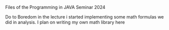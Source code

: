 Files of the Programming in JAVA Seminar 2024

Do to Boredom in the lecture i started implementing some math formulas we did in analysis. I plan on writing my own math library here
